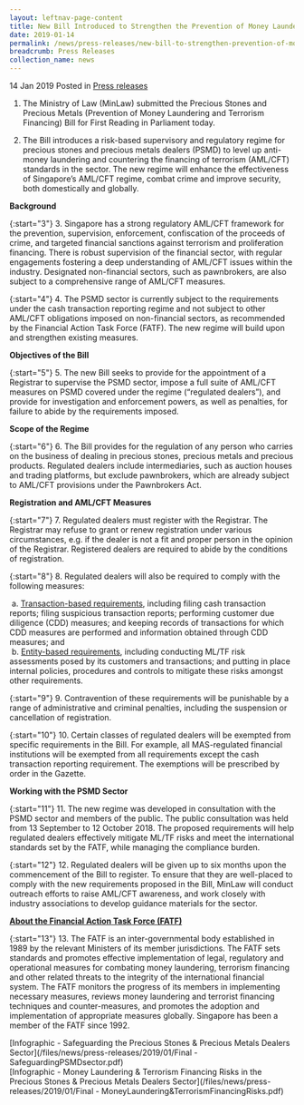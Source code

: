 ```yaml
---
layout: leftnav-page-content
title: New Bill Introduced to Strengthen the Prevention of Money Laundering and Terrorism Financing for the Precious Stones and Precious Metals Dealers Sector
date: 2019-01-14
permalink: /news/press-releases/new-bill-to-strengthen-prevention-of-money-laundering-terrorism-financing-PSMD-sector
breadcrumb: Press Releases
collection_name: news
---
```


14 Jan 2019 Posted in [Press releases](/news/press-releases)

1. The Ministry of Law (MinLaw) submitted the Precious Stones and Precious Metals (Prevention of Money Laundering and Terrorism Financing) Bill for First Reading in Parliament today.

2. The Bill introduces a risk-based supervisory and regulatory regime for precious stones and precious metals dealers (PSMD) to level up anti-money laundering and countering the financing of terrorism (AML/CFT) standards in the sector. The new regime will enhance the effectiveness of Singapore’s AML/CFT regime, combat crime and improve security, both domestically and globally.

**Background**

{:start="3"}
3. Singapore has a strong regulatory AML/CFT framework for the prevention, supervision, enforcement, confiscation of the proceeds of crime, and targeted financial sanctions against terrorism and proliferation financing. There is robust supervision of the financial sector, with regular engagements fostering a deep understanding of AML/CFT issues within the industry. Designated non-financial sectors, such as pawnbrokers, are also subject to a comprehensive range of AML/CFT measures.

{:start="4"}
4. The PSMD sector is currently subject to the requirements under the cash transaction reporting regime and not subject to other AML/CFT obligations imposed on non-financial sectors, as recommended by the Financial Action Task Force (FATF). The new regime will build upon and strengthen existing measures.

**Objectives of the Bill**

{:start="5"}
5. The new Bill seeks to provide for the appointment of a Registrar to supervise the PSMD sector, impose a full suite of AML/CFT measures on PSMD covered under the regime (“regulated dealers”), and provide for investigation and enforcement powers, as well as penalties, for failure to abide by the requirements imposed.

**Scope of the Regime**

{:start="6"}
6. The Bill provides for the regulation of any person who carries on the business of dealing in precious stones, precious metals and precious products. Regulated dealers include intermediaries, such as auction houses and trading platforms, but exclude pawnbrokers, which are already subject to AML/CFT provisions under the Pawnbrokers Act.

**Registration and AML/CFT Measures**

{:start="7"}
7. Regulated dealers must register with the Registrar. The Registrar may refuse to grant or renew registration under various circumstances, e.g. if the dealer is not a fit and proper person in the opinion of the Registrar. Registered dealers are required to abide by the conditions of registration.

{:start="8"}
8. Regulated dealers will also be required to comply with the following measures:

   &nbsp;a. <ins>Transaction-based requirements</ins>, including filing cash transaction reports; filing suspicious transaction reports; performing customer due diligence (CDD) measures; and keeping records of transactions for which CDD measures are performed and information obtained through CDD measures; and
   &nbsp;  
   &nbsp;b. <ins>Entity-based requirements</ins>, including conducting ML/TF risk assessments posed by its customers and transactions; and putting in place internal policies, procedures and controls to mitigate these risks amongst other requirements.

{:start="9"}
9. Contravention of these requirements will be punishable by a range of administrative and criminal penalties, including the suspension or cancellation of registration.

{:start="10"}
10. Certain classes of regulated dealers will be exempted from specific requirements in the Bill. For example, all MAS-regulated financial institutions will be exempted from all requirements except the cash transaction reporting requirement. The exemptions will be prescribed by order in the Gazette.

**Working with the PSMD Sector**

{:start="11"}
11. The new regime was developed in consultation with the PSMD sector and members of the public. The public consultation was held from 13 September to 12 October 2018. The proposed requirements will help regulated dealers effectively mitigate ML/TF risks and meet the international standards set by the FATF, while managing the compliance burden.

{:start="12"}
12. Regulated dealers will be given up to six months upon the commencement of the Bill to register. To ensure that they are well-placed to comply with the new requirements proposed in the Bill, MinLaw will conduct outreach efforts to raise AML/CFT awareness, and work closely with industry associations to develop guidance materials for the sector.

<ins>**About the Financial Action Task Force (FATF)**</ins>

{:start="13"}
13. The FATF is an inter-governmental body established in 1989 by the relevant Ministers of its member jurisdictions. The FATF sets standards and promotes effective implementation of legal, regulatory and operational measures for combating money laundering, terrorism financing and other related threats to the integrity of the international financial system. The FATF monitors the progress of its members in implementing necessary measures, reviews money laundering and terrorist financing techniques and counter-measures, and promotes the adoption and implementation of appropriate measures globally. Singapore has been a member of the FATF since 1992.

[Infographic - Safeguarding the Precious Stones & Precious Metals Dealers Sector](/files/news/press-releases/2019/01/Final - SafeguardingPSMDsector.pdf)  
[Infographic - Money Laundering & Terrorism Financing Risks in the Precious Stones & Precious Metals Dealers Sector](/files/news/press-releases/2019/01/Final - MoneyLaundering&TerrorismFinancingRisks.pdf)
